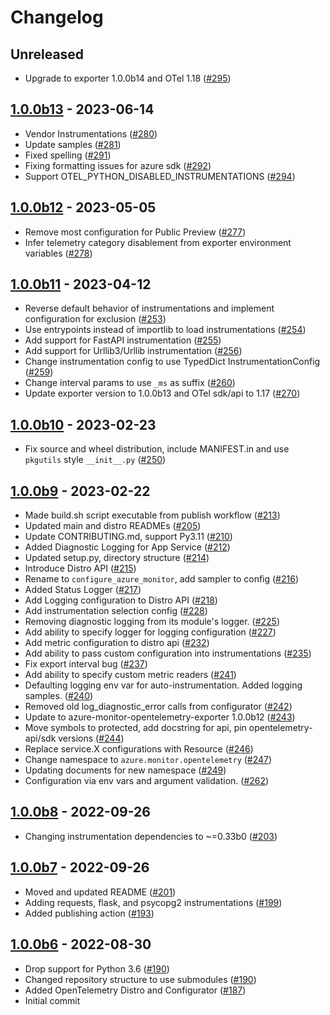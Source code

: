 # Changelog

## Unreleased

- Upgrade to exporter 1.0.0b14 and OTel 1.18
    ([#295](https://github.com/microsoft/ApplicationInsights-Python/pull/295))

## [1.0.0b13](https://github.com/microsoft/ApplicationInsights-Python/releases/tag/v1.0.0b13) - 2023-06-14

- Vendor Instrumentations
    ([#280](https://github.com/microsoft/ApplicationInsights-Python/pull/280))
- Update samples
    ([#281](https://github.com/microsoft/ApplicationInsights-Python/pull/281))
- Fixed spelling
    ([#291](https://github.com/microsoft/ApplicationInsights-Python/pull/291))
- Fixing formatting issues for azure sdk
    ([#292](https://github.com/microsoft/ApplicationInsights-Python/pull/292))
- Support OTEL_PYTHON_DISABLED_INSTRUMENTATIONS
    ([#294](https://github.com/microsoft/ApplicationInsights-Python/pull/294))

## [1.0.0b12](https://github.com/microsoft/ApplicationInsights-Python/releases/tag/v1.0.0b12) - 2023-05-05

- Remove most configuration for Public Preview
    ([#277](https://github.com/microsoft/ApplicationInsights-Python/pull/277))
- Infer telemetry category disablement from exporter environment variables
    ([#278](https://github.com/microsoft/ApplicationInsights-Python/pull/278))

## [1.0.0b11](https://github.com/microsoft/ApplicationInsights-Python/releases/tag/v1.0.0b11) - 2023-04-12

- Reverse default behavior of instrumentations and implement configuration for exclusion
    ([#253](https://github.com/microsoft/ApplicationInsights-Python/pull/253))
- Use entrypoints instead of importlib to load instrumentations
    ([#254](https://github.com/microsoft/ApplicationInsights-Python/pull/254))
- Add support for FastAPI instrumentation
    ([#255](https://github.com/microsoft/ApplicationInsights-Python/pull/255))
- Add support for Urllib3/Urllib instrumentation
    ([#256](https://github.com/microsoft/ApplicationInsights-Python/pull/256))
- Change instrumentation config to use TypedDict InstrumentationConfig
    ([#259](https://github.com/microsoft/ApplicationInsights-Python/pull/259))
- Change interval params to use `_ms` as suffix
    ([#260](https://github.com/microsoft/ApplicationInsights-Python/pull/260))
- Update exporter version to 1.0.0b13 and OTel sdk/api to 1.17
    ([#270](https://github.com/microsoft/ApplicationInsights-Python/pull/270))

## [1.0.0b10](https://github.com/microsoft/ApplicationInsights-Python/releases/tag/v1.0.0b10) - 2023-02-23

- Fix source and wheel distribution, include MANIFEST.in and use `pkgutils` style `__init__.py`
    ([#250](https://github.com/microsoft/ApplicationInsights-Python/pull/250))

## [1.0.0b9](https://github.com/microsoft/ApplicationInsights-Python/releases/tag/v1.0.0b9) - 2023-02-22

- Made build.sh script executable from publish workflow
    ([#213](https://github.com/microsoft/ApplicationInsights-Python/pull/213))
- Updated main and distro READMEs
    ([#205](https://github.com/microsoft/ApplicationInsights-Python/pull/205))
- Update CONTRIBUTING.md, support Py3.11
    ([#210](https://github.com/microsoft/ApplicationInsights-Python/pull/210))
- Added Diagnostic Logging for App Service
    ([#212](https://github.com/microsoft/ApplicationInsights-Python/pull/212))
- Updated setup.py, directory structure
    ([#214](https://github.com/microsoft/ApplicationInsights-Python/pull/214))
- Introduce Distro API
    ([#215](https://github.com/microsoft/ApplicationInsights-Python/pull/215))
- Rename to `configure_azure_monitor`, add sampler to config
    ([#216](https://github.com/microsoft/ApplicationInsights-Python/pull/216))
- Added Status Logger
    ([#217](https://github.com/microsoft/ApplicationInsights-Python/pull/217))
- Add Logging configuration to Distro API
    ([#218](https://github.com/microsoft/ApplicationInsights-Python/pull/218))
- Add instrumentation selection config
    ([#228](https://github.com/microsoft/ApplicationInsights-Python/pull/228))
- Removing diagnostic logging from its module's logger.
    ([#225](https://github.com/microsoft/ApplicationInsights-Python/pull/225))
- Add ability to specify logger for logging configuration
    ([#227](https://github.com/microsoft/ApplicationInsights-Python/pull/227))
- Add metric configuration to distro api
    ([#232](https://github.com/microsoft/ApplicationInsights-Python/pull/232))
- Add ability to pass custom configuration into instrumentations
    ([#235](https://github.com/microsoft/ApplicationInsights-Python/pull/235))
- Fix export interval bug
    ([#237](https://github.com/microsoft/ApplicationInsights-Python/pull/237))
- Add ability to specify custom metric readers
    ([#241](https://github.com/microsoft/ApplicationInsights-Python/pull/241))
- Defaulting logging env var for auto-instrumentation. Added logging samples.
    ([#240](https://github.com/microsoft/ApplicationInsights-Python/pull/240))
- Removed old log_diagnostic_error calls from configurator
    ([#242](https://github.com/microsoft/ApplicationInsights-Python/pull/242))
- Update to azure-monitor-opentelemetry-exporter 1.0.0b12
    ([#243](https://github.com/microsoft/ApplicationInsights-Python/pull/243))
- Move symbols to protected, add docstring for api, pin opentelemetry-api/sdk versions
    ([#244](https://github.com/microsoft/ApplicationInsights-Python/pull/244))
- Replace service.X configurations with Resource
    ([#246](https://github.com/microsoft/ApplicationInsights-Python/pull/246))
- Change namespace to `azure.monitor.opentelemetry`
    ([#247](https://github.com/microsoft/ApplicationInsights-Python/pull/247))
- Updating documents for new namespace
    ([#249](https://github.com/microsoft/ApplicationInsights-Python/pull/249))
- Configuration via env vars and argument validation.
    ([#262](https://github.com/microsoft/ApplicationInsights-Python/pull/262))

## [1.0.0b8](https://github.com/microsoft/ApplicationInsights-Python/releases/tag/v1.0.0b8) - 2022-09-26

- Changing instrumentation dependencies to ~=0.33b0
    ([#203](https://github.com/microsoft/ApplicationInsights-Python/pull/203))

## [1.0.0b7](https://github.com/microsoft/ApplicationInsights-Python/releases/tag/v1.0.0b7) - 2022-09-26

- Moved and updated README
    ([#201](https://github.com/microsoft/ApplicationInsights-Python/pull/201))
- Adding requests, flask, and psycopg2 instrumentations
    ([#199](https://github.com/microsoft/ApplicationInsights-Python/pull/199))
- Added publishing action
    ([#193](https://github.com/microsoft/ApplicationInsights-Python/pull/193))

## [1.0.0b6](https://github.com/microsoft/ApplicationInsights-Python/releases/tag/v1.0.0b6) - 2022-08-30

- Drop support for Python 3.6
    ([#190](https://github.com/microsoft/ApplicationInsights-Python/pull/190))
- Changed repository structure to use submodules
    ([#190](https://github.com/microsoft/ApplicationInsights-Python/pull/190))
- Added OpenTelemetry Distro and Configurator
    ([#187](https://github.com/microsoft/ApplicationInsights-Python/pull/187))
- Initial commit
